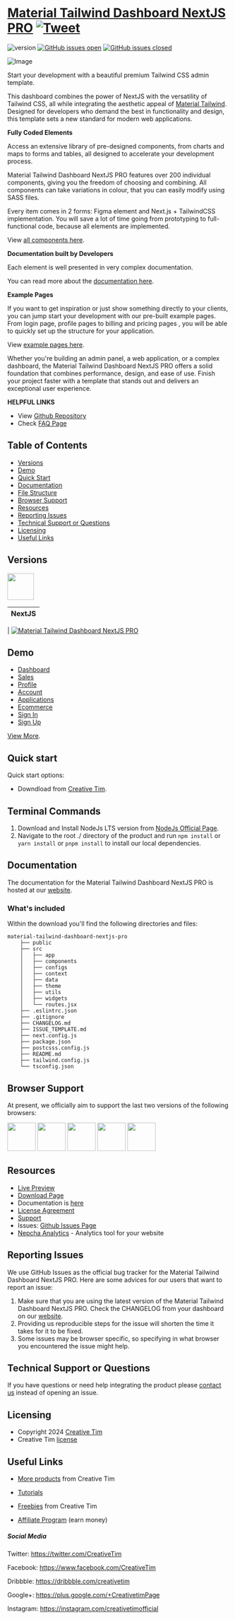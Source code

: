 # [Material Tailwind Dashboard NextJS PRO](https://demos.creative-tim.com/nextjs-material-tailwind-dashboard-pro/#/?ref=readme-mtdnp) [![Tweet](https://img.shields.io/twitter/url/http/shields.io.svg?style=social&logo=twitter)](https://twitter.com/intent/tweet?url=https://www.creative-tim.com/product/material-tailwind-dashboard-nextjs-pro&text=Check%20Material%20Tailwind%20Dashboard%20NextJS%20made%20by%20@CreativeTim%20#webdesign%20#kit%20#materialdesign%20#react%20#materialtailwind%20#tailwindcss%20https://www.creative-tim.com/product/material-tailwind-dashboard-nextjs-pro)

![version](https://img.shields.io/badge/version-1.0.0-blue.svg) [![GitHub issues open](https://img.shields.io/github/issues/creativetimofficial/nextjs-material-tailwind-dashboard-pro.svg)](https://github.com/creativetimofficial/nextjs-material-tailwind-dashboard-pro/issues?q=is%3Aopen+is%3Aissue) [![GitHub issues closed](https://img.shields.io/github/issues-closed-raw/creativetimofficial/nextjs-material-tailwind-dashboard-pro.svg)](https://github.com/creativetimofficial/nextjs-material-tailwind-dashboard-pro/issues?q=is%3Aissue+is%3Aclosed)

![Image](https://s3.amazonaws.com/creativetim_bucket/products/781/original/material-tailwind-dashboard-nextjs-pro.jpg)

Start your development with a beautiful premium Tailwind CSS admin template.

This dashboard combines the power of NextJS with the versatility of Tailwind CSS, all while integrating the aesthetic appeal of [Material Tailwind](https://www.material-tailwind.com). Designed for developers who demand the best in functionality and design, this template sets a new standard for modern web applications.

**Fully Coded Elements**

Access an extensive library of pre-designed components, from charts and maps to forms and tables, all designed to accelerate your development process.

Material Tailwind Dashboard NextJS PRO features over 200 individual components, giving you the freedom of choosing and combining. All components can take variations in colour, that you can easily modify using SASS files.

Every item comes in 2 forms: Figma element and Next.js + TailwindCSS implementation. You will save a lot of time going from prototyping to full-functional code, because all elements are implemented.

View [all components here](https://www.material-tailwind.com/docs/react/button).

**Documentation built by Developers**

Each element is well presented in very complex documentation.

You can read more about the [documentation here](https://www.material-tailwind.com/docs/react/installation).

**Example Pages**

If you want to get inspiration or just show something directly to your clients, you can jump start your development with our pre-built example pages. From login page, profile pages to billing and pricing pages , you will be able to quickly set up the structure for your application.

View [example pages here](https://demos.creative-tim.com/nextjs-material-tailwind-dashboard-pro).

Whether you're building an admin panel, a web application, or a complex dashboard, the Material Tailwind Dashboard NextJS PRO offers a solid foundation that combines performance, design, and ease of use. Finish your project faster with a template that stands out and delivers an exceptional user experience.

**HELPFUL LINKS**

- View [Github Repository](https://github.com/creativetimofficial/ct-nextjs-material-tailwind-dashboard-pro)
- Check [FAQ Page](https://www.creative-tim.com/faq)

## Table of Contents

- [Versions](#versions)
- [Demo](#demo)
- [Quick Start](#quick-start)
- [Documentation](#documentation)
- [File Structure](#file-structure)
- [Browser Support](#browser-support)
- [Resources](#resources)
- [Reporting Issues](#reporting-issues)
- [Technical Support or Questions](#technical-support-or-questions)
- [Licensing](#licensing)
- [Useful Links](#useful-links)

## Versions

[<img src="https://raw.githubusercontent.com/creativetimofficial/public-assets/master/logos/react-logo.jpg?raw=true" width="60" height="60" />](https://www.creative-tim.com/product/material-tailwind-dashboard-nextjs-pro?ref=readme-mtdnp)

| NextJS |
| ------ |

| [![Material Tailwind Dashboard NextJS PRO](https://s3.amazonaws.com/creativetim_bucket/products/781/thumb/material-tailwind-dashboard-nextjs-pro.jpg)](https://demos.creative-tim.com/nextjs-material-tailwind-dashboard-pro/#/?ref=readme-mtdnp)

## Demo

- [Dashboard](https://demos.creative-tim.com/nextjs-material-tailwind-dashboard-pro/dashboard/analytics?ref=readme-mtdnp)
- [Sales](https://demos.creative-tim.com/nextjs-material-tailwind-dashboard-pro/dashboard/sales?ref=readme-mtdnp)
- [Profile](https://demos.creative-tim.com/nextjs-material-tailwind-dashboard-pro/pages/profile/profile-overview?ref=readme-mtdnp)
- [Account](https://demos.creative-tim.com/nextjs-material-tailwind-dashboard-pro/pages/account/settings?ref=readme-mtdnp)
- [Applications](https://demos.creative-tim.com/nextjs-material-tailwind-dashboard-pro/applications/wizard?ref=readme-mtdnp)
- [Ecommerce](https://demos.creative-tim.com/nextjs-material-tailwind-dashboard-pro/ecommerce/products/product-page?ref=readme-mtdnp)
- [Sign In](https://demos.creative-tim.com/nextjs-material-tailwind-dashboard-pro/auth/signin/basic?ref=readme-mtdnp)
- [Sign Up](https://demos.creative-tim.com/nextjs-material-tailwind-dashboard-pro/auth/signup/basic-signup?ref=readme-mtdnp)

[View More](https://demos.creative-tim.com/nextjs-material-tailwind-dashboard-pro/?ref=readme-mtdnp).

## Quick start

Quick start options:

- Downdload from [Creative Tim](https://www.creative-tim.com/product/material-tailwind-dashboard-nextjs-pro?ref=readme-mtdnp).

## Terminal Commands

1. Download and Install NodeJs LTS version from [NodeJs Official Page](https://nodejs.org/en/download/).
2. Navigate to the root ./ directory of the product and run `npm install` or `yarn install` or `pnpm install` to install our local dependencies.

## Documentation

The documentation for the Material Tailwind Dashboard NextJS PRO is hosted at our [website](https://material-tailwind.com/?ref=readme-mtdnp).

### What's included

Within the download you'll find the following directories and files:

```
material-tailwind-dashboard-nextjs-pro
    ├── public
    ├── src
    │   ├── app
    │   ├── components
    │   ├── configs
    │   ├── context
    │   ├── data
    │   ├── theme
    │   ├── utils
    │   ├── widgets
    │   └── routes.jsx
    ├── .eslintrc.json
    ├── .gitignore
    ├── CHANGELOG.md
    ├── ISSUE_TEMPLATE.md
    ├── next.config.js
    ├── package.json
    ├── postcsss.config.js
    ├── README.md
    ├── tailwind.config.js
    └── tsconfig.json
```

## Browser Support

At present, we officially aim to support the last two versions of the following browsers:

<img src="https://s3.amazonaws.com/creativetim_bucket/github/browser/chrome.png" width="64" height="64"> <img src="https://s3.amazonaws.com/creativetim_bucket/github/browser/firefox.png" width="64" height="64"> <img src="https://s3.amazonaws.com/creativetim_bucket/github/browser/edge.png" width="64" height="64"> <img src="https://s3.amazonaws.com/creativetim_bucket/github/browser/safari.png" width="64" height="64"> <img src="https://s3.amazonaws.com/creativetim_bucket/github/browser/opera.png" width="64" height="64">

## Resources

- [Live Preview](https://demos.creative-tim.com/nextjs-material-tailwind-dashboard-pro/?ref=readme-mtdnp)
- [Download Page](https://www.creative-tim.com/product/material-tailwind-dashboard-nextjs-pro?ref=readme-mtdnp)
- Documentation is [here](https://material-tailwind.com/?ref=readme-mtdnp)
- [License Agreement](https://www.creative-tim.com/license?ref=readme-mtdnp)
- [Support](https://www.creative-tim.com/contact-us?ref=readme-mtdnp)
- Issues: [Github Issues Page](https://github.com/creativetimofficial/ct-nextjs-material-tailwind-dashboard-pro/issues)
- [Nepcha Analytics](https://nepcha.com?ref=readme) - Analytics tool for your website

## Reporting Issues

We use GitHub Issues as the official bug tracker for the Material Tailwind Dashboard NextJS PRO. Here are some advices for our users that want to report an issue:

1. Make sure that you are using the latest version of the Material Tailwind Dashboard NextJS PRO. Check the CHANGELOG from your dashboard on our [website](https://www.creative-tim.com/product/material-tailwind-dashboard-nextjs-pro?ref=readme-mtdnp).
2. Providing us reproducible steps for the issue will shorten the time it takes for it to be fixed.
3. Some issues may be browser specific, so specifying in what browser you encountered the issue might help.

## Technical Support or Questions

If you have questions or need help integrating the product please [contact us](https://www.creative-tim.com/contact-us?ref=readme-mtdnp) instead of opening an issue.

## Licensing

- Copyright 2024 [Creative Tim](https://www.creative-tim.com?ref=readme-mtdnp)
- Creative Tim [license](https://www.creative-tim.com/license?ref=readme-mtdnp)

## Useful Links

- [More products](https://www.creative-tim.com/templates?ref=readme-mtdnp) from Creative Tim

- [Tutorials](https://www.youtube.com/channel/UCVyTG4sCw-rOvB9oHkzZD1w)

- [Freebies](https://www.creative-tim.com/bootstrap-themes/free?ref=readme-mtdnp) from Creative Tim

- [Affiliate Program](https://www.creative-tim.com/affiliates/new?ref=readme-mtdnp) (earn money)

##### Social Media

Twitter: <https://twitter.com/CreativeTim>

Facebook: <https://www.facebook.com/CreativeTim>

Dribbble: <https://dribbble.com/creativetim>

Google+: <https://plus.google.com/+CreativetimPage>

Instagram: <https://instagram.com/creativetimofficial>
